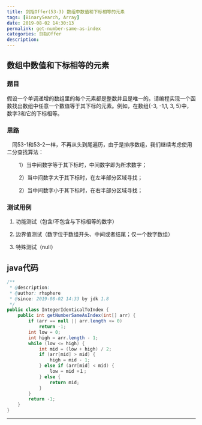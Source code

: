 ```yaml
---
title: 剑指Offer(53-3) 数组中数值和下标相等的元素
tags: [BinarySearch, Array]
date: 2019-08-02 14:30:13
permalink: get-number-same-as-index
categories: 剑指Offer
description:
---
```

<p class="description"></p>


<!-- more -->

## 数组中数值和下标相等的元素 

### 题目
假设一个单调递增的数组里的每个元素都是整数并且是唯一的。请编程实现一个函数找出数组中任意一个数值等于其下标的元素。例如，在数组{-3, -1,1, 3, 5}中，数字3和它的下标相等。


### 思路
　同53-1和53-2一样，不再从头到尾遍历，由于是排序数组，我们继续考虑使用二分查找算法：

　　  1）当中间数字等于其下标时，中间数字即为所求数字；

　　  2）当中间数字大于其下标时，在左半部分区域寻找；

　　  2）当中间数字小于其下标时，在右半部分区域寻找；


### 测试用例
1. 功能测试（包含/不包含与下标相等的数字）

2. 边界值测试（数字位于数组开头、中间或者结尾；仅一个数字数组）

3. 特殊测试（null）

## java代码
```java
/**
 * @description:
 * @author: rhsphere
 * @since: 2019-08-02 14:33 by jdk 1.8
 */
public class IntegerIdenticalToIndex {
	public int getNumberSameAsIndex(int[] arr) {
		if (arr == null || arr.length <= 0)
			return -1;
		int low = 0;
		int high = arr.length - 1;
		while (low <= high) {
			int mid = (low + high) / 2;
			if (arr[mid] > mid) {
				high = mid - 1;
			} else if (arr[mid] < mid) {
				low = mid +１;
			} else {
				return mid;
			}
		}
		return -1;
	}
}
```




<hr />